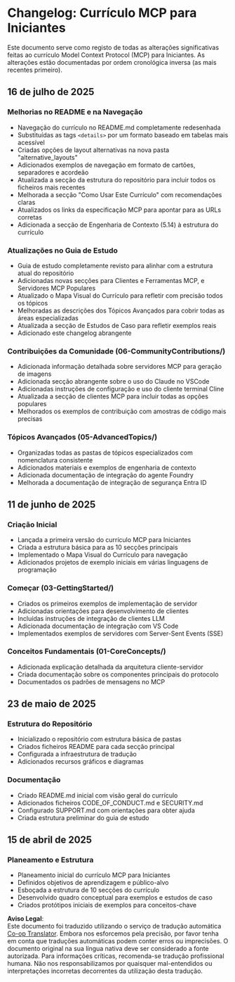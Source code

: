 <!--
CO_OP_TRANSLATOR_METADATA:
{
  "original_hash": "baf3b041e5d939c4a1d8653632cc14f1",
  "translation_date": "2025-07-16T22:54:51+00:00",
  "source_file": "changelog.md",
  "language_code": "pt"
}
-->
# Changelog: Currículo MCP para Iniciantes

Este documento serve como registo de todas as alterações significativas feitas ao currículo Model Context Protocol (MCP) para Iniciantes. As alterações estão documentadas por ordem cronológica inversa (as mais recentes primeiro).

## 16 de julho de 2025

### Melhorias no README e na Navegação
- Navegação do currículo no README.md completamente redesenhada
- Substituídas as tags `<details>` por um formato baseado em tabelas mais acessível
- Criadas opções de layout alternativas na nova pasta "alternative_layouts"
- Adicionados exemplos de navegação em formato de cartões, separadores e acordeão
- Atualizada a secção da estrutura do repositório para incluir todos os ficheiros mais recentes
- Melhorada a secção "Como Usar Este Currículo" com recomendações claras
- Atualizados os links da especificação MCP para apontar para as URLs corretas
- Adicionada a secção de Engenharia de Contexto (5.14) à estrutura do currículo

### Atualizações no Guia de Estudo
- Guia de estudo completamente revisto para alinhar com a estrutura atual do repositório
- Adicionadas novas secções para Clientes e Ferramentas MCP, e Servidores MCP Populares
- Atualizado o Mapa Visual do Currículo para refletir com precisão todos os tópicos
- Melhoradas as descrições dos Tópicos Avançados para cobrir todas as áreas especializadas
- Atualizada a secção de Estudos de Caso para refletir exemplos reais
- Adicionado este changelog abrangente

### Contribuições da Comunidade (06-CommunityContributions/)
- Adicionada informação detalhada sobre servidores MCP para geração de imagens
- Adicionada secção abrangente sobre o uso do Claude no VSCode
- Adicionadas instruções de configuração e uso do cliente terminal Cline
- Atualizada a secção de clientes MCP para incluir todas as opções populares
- Melhorados os exemplos de contribuição com amostras de código mais precisas

### Tópicos Avançados (05-AdvancedTopics/)
- Organizadas todas as pastas de tópicos especializados com nomenclatura consistente
- Adicionados materiais e exemplos de engenharia de contexto
- Adicionada documentação de integração do agente Foundry
- Melhorada a documentação de integração de segurança Entra ID

## 11 de junho de 2025

### Criação Inicial
- Lançada a primeira versão do currículo MCP para Iniciantes
- Criada a estrutura básica para as 10 secções principais
- Implementado o Mapa Visual do Currículo para navegação
- Adicionados projetos de exemplo iniciais em várias linguagens de programação

### Começar (03-GettingStarted/)
- Criados os primeiros exemplos de implementação de servidor
- Adicionadas orientações para desenvolvimento de clientes
- Incluídas instruções de integração de clientes LLM
- Adicionada documentação de integração com VS Code
- Implementados exemplos de servidores com Server-Sent Events (SSE)

### Conceitos Fundamentais (01-CoreConcepts/)
- Adicionada explicação detalhada da arquitetura cliente-servidor
- Criada documentação sobre os componentes principais do protocolo
- Documentados os padrões de mensagens no MCP

## 23 de maio de 2025

### Estrutura do Repositório
- Inicializado o repositório com estrutura básica de pastas
- Criados ficheiros README para cada secção principal
- Configurada a infraestrutura de tradução
- Adicionados recursos gráficos e diagramas

### Documentação
- Criado README.md inicial com visão geral do currículo
- Adicionados ficheiros CODE_OF_CONDUCT.md e SECURITY.md
- Configurado SUPPORT.md com orientações para obter ajuda
- Criada estrutura preliminar do guia de estudo

## 15 de abril de 2025

### Planeamento e Estrutura
- Planeamento inicial do currículo MCP para Iniciantes
- Definidos objetivos de aprendizagem e público-alvo
- Esboçada a estrutura de 10 secções do currículo
- Desenvolvido quadro conceptual para exemplos e estudos de caso
- Criados protótipos iniciais de exemplos para conceitos-chave

**Aviso Legal**:  
Este documento foi traduzido utilizando o serviço de tradução automática [Co-op Translator](https://github.com/Azure/co-op-translator). Embora nos esforcemos pela precisão, por favor tenha em conta que traduções automáticas podem conter erros ou imprecisões. O documento original na sua língua nativa deve ser considerado a fonte autorizada. Para informações críticas, recomenda-se tradução profissional humana. Não nos responsabilizamos por quaisquer mal-entendidos ou interpretações incorretas decorrentes da utilização desta tradução.